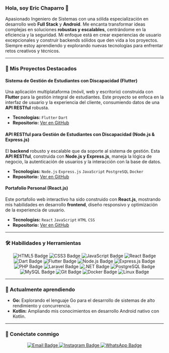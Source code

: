### Hola, soy Eric Chaparro 👋

Apasionado Ingeniero de Sistemas con una sólida especialización en desarrollo web **Full Stack** y **Android**. Me encanta transformar ideas complejas en soluciones **robustas y escalables**, centrándome en la eficiencia y la seguridad. Mi enfoque está en crear experiencias de usuario excepcionales y construir backends sólidos que den vida a los proyectos. Siempre estoy aprendiendo y explorando nuevas tecnologías para enfrentar retos creativos y técnicos.

---

### 🚀 Mis Proyectos Destacados

#### **Sistema de Gestión de Estudiantes con Discapacidad (Flutter)**

Una aplicación multiplataforma (móvil, web y escritorio) construida con **Flutter** para la gestión integral de estudiantes. Este proyecto se enfoca en la interfaz de usuario y la experiencia del cliente, consumiendo datos de una **API RESTful** robusta.
* **Tecnologías:** `Flutter` `Dart`
* **Repositorio:** [Ver en GitHub](https://github.com/e1409e/SMGED#)

#### **API RESTful para Gestión de Estudiantes con Discapacidad (Node.js & Express.js)**

El **backend** robusto y escalable que da soporte al sistema de gestión. Esta **API RESTful**, construida con **Node.js y Express.js**, maneja la lógica de negocio, la autenticación de usuarios y la interacción con la base de datos.
* **Tecnologías:** `Node.js` `Express.js` `JavaScript` `PostgreSQL` `Docker`
* **Repositorio:** [Ver en GitHub](https://github.com/e1409e/API-NODEJS)

#### **Portafolio Personal (React.js)**

Este portafolio web interactivo ha sido construido con **React.js**, mostrando mis habilidades en desarrollo **frontend**, diseño responsivo y optimización de la experiencia de usuario.
* **Tecnologías:** `React` `JavaScript` `HTML` `CSS`
* **Repositorio:** [Ver en GitHub](https://github.com/e1409e/your-portfolio-repo)

---

### 🛠️ Habilidades y Herramientas

<p align="center">
  <img src="https://img.shields.io/badge/HTML5-E34F26?style=for-the-badge&logo=html5&logoColor=white" alt="HTML5 Badge" />
  <img src="https://img.shields.io/badge/CSS3-1572B6?style=for-the-badge&logo=css3&logoColor=white" alt="CSS3 Badge" />
  <img src="https://img.shields.io/badge/JavaScript-F7DF1E?style=for-the-badge&logo=javascript&logoColor=black" alt="JavaScript Badge" />
  <img src="https://img.shields.io/badge/React-61DAFB?style=for-the-badge&logo=react&logoColor=black" alt="React Badge" />
  <img src="https://img.shields.io/badge/Dart-0175C2?style=for-the-badge&logo=dart&logoColor=white" alt="Dart Badge" />
  <img src="https://img.shields.io/badge/Flutter-02569B?style=for-the-badge&logo=flutter&logoColor=white" alt="Flutter Badge" />
  <img src="https://img.shields.io/badge/Node.js-339933?style=for-the-badge&logo=nodedotjs&logoColor=white" alt="Node.js Badge" />
  <img src="https://img.shields.io/badge/Express.js-000000?style=for-the-badge&logo=express&logoColor=white" alt="Express.js Badge" />
  <img src="https://img.shields.io/badge/PHP-777BB4?style=for-the-badge&logo=php&logoColor=white" alt="PHP Badge" />
  <img src="https://img.shields.io/badge/Laravel-FF2D20?style=for-the-badge&logo=laravel&logoColor=white" alt="Laravel Badge" />
  <img src="https://img.shields.io/badge/.NET-512BD4?style=for-the-badge&logo=dotnet&logoColor=white" alt=".NET Badge" />
  <img src="https://img.shields.io/badge/PostgreSQL-316192?style=for-the-badge&logo=postgresql&logoColor=white" alt="PostgreSQL Badge" />
  <img src="https://img.shields.io/badge/MySQL-4479A1?style=for-the-badge&logo=mysql&logoColor=white" alt="MySQL Badge" />
  <img src="https://img.shields.io/badge/Git-F05032?style=for-the-badge&logo=git&logoColor=white" alt="Git Badge" />
  <img src="https://img.shields.io/badge/Docker-2496ED?style=for-the-badge&logo=docker&logoColor=white" alt="Docker Badge" />
  <img src="https://img.shields.io/badge/Linux-FCC624?style=for-the-badge&logo=linux&logoColor=black" alt="Linux Badge" />
</p>

---

### 🌱 Actualmente aprendiendo

* **Go:** Explorando el lenguaje Go para el desarrollo de sistemas de alto rendimiento y concurrencia.
* **Kotlin:** Ampliando mis conocimientos en desarrollo Android nativo con Kotlin.

---

### 🤝 Conéctate conmigo

<p align="center">
  <a href="mailto:ericchaparro1409@gmail.com">
    <img src="https://img.shields.io/badge/Gmail-D14836?style=for-the-badge&logo=gmail&logoColor=white" alt="Email Badge">
  </a>
  <a href="https://www.instagram.com/eecr1409/">
    <img src="https://img.shields.io/badge/Instagram-E4405F?style=for-the-badge&logo=instagram&logoColor=white" alt="Instagram Badge">
  </a>
  <a href="https://wa.me/584128684330">
    <img src="https://img.shields.io/badge/WhatsApp-25D366?style=for-the-badge&logo=whatsapp&logoColor=white" alt="WhatsApp Badge">
  </a>
</p>
